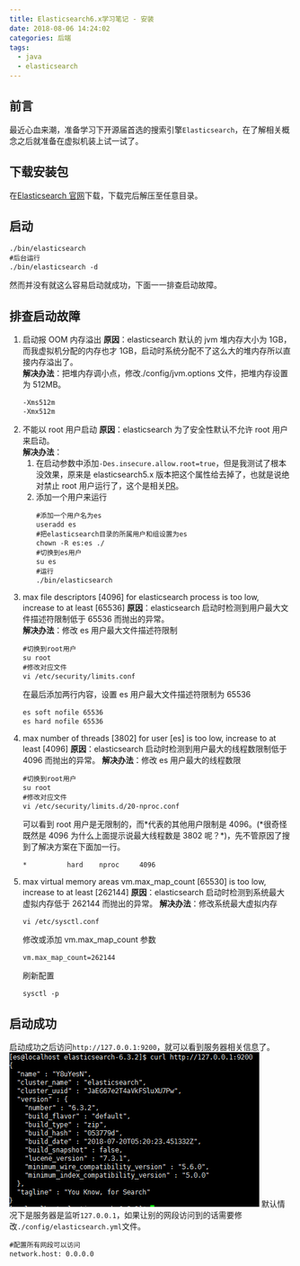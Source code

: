 ```yaml
---
title: Elasticsearch6.x学习笔记 - 安装
date: 2018-08-06 14:24:02
categories: 后端
tags: 
  - java
  - elasticsearch
---
```


## 前言

最近心血来潮，准备学习下开源届首选的搜索引擎`Elasticsearch`，在了解相关概念之后就准备在虚拟机装上试一试了。

## 下载安装包

在[Elasticsearch 官网](https://www.elastic.co/downloads/elasticsearch)下载，下载完后解压至任意目录。

## 启动

```
./bin/elasticsearch
#后台运行
./bin/elasticsearch -d
```

然而并没有就这么容易启动就成功，下面一一排查启动故障。

## 排查启动故障

1.  启动报 OOM 内存溢出
    **原因**：elasticsearch 默认的 jvm 堆内存大小为 1GB，而我虚拟机分配的内存也才 1GB，启动时系统分配不了这么大的堆内存所以直接内存溢出了。  
    **解决办法**：把堆内存调小点，修改./config/jvm.options 文件，把堆内存设置为 512MB。
    ```
    -Xms512m
    -Xmx512m
    ```
2.  不能以 root 用户启动
    **原因**：elasticsearch 为了安全性默认不允许 root 用户来启动。  
    **解决办法**：
    1.  在启动参数中添加`-Des.insecure.allow.root=true`，但是我测试了根本没效果，原来是 elasticsearch5.x 版本把这个属性给去掉了，也就是说绝对禁止 root 用户运行了，这个是相关[PR](https://github.com/elastic/elasticsearch/pull/18694/files)。
    2.  添加一个用户来运行
        ```
        #添加一个用户名为es
        useradd es
        #把elasticsearch目录的所属用户和组设置为es
        chown -R es:es ./
        #切换到es用户
        su es
        #运行
        ./bin/elasticsearch
        ```
3.  max file descriptors [4096] for elasticsearch process is too low, increase to at least [65536]
    **原因**：elasticsearch 启动时检测到用户最大文件描述符限制低于 65536 而抛出的异常。  
    **解决办法**：修改 es 用户最大文件描述符限制
    ```
    #切换到root用户
    su root
    #修改对应文件
    vi /etc/security/limits.conf
    ```
    在最后添加两行内容，设置 es 用户最大文件描述符限制为 65536
    ```
    es soft nofile 65536
    es hard nofile 65536
    ```
4.  max number of threads [3802] for user [es] is too low, increase to at least [4096]
    **原因**：elasticsearch 启动时检测到用户最大的线程数限制低于 4096 而抛出的异常。
    **解决办法**：修改 es 用户最大的线程数限
    ```
    #切换到root用户
    su root
    #修改对应文件
    vi /etc/security/limits.d/20-nproc.conf
    ```
    可以看到 root 用户是无限制的，而*代表的其他用户限制是 4096。(*很奇怪既然是 4096 为什么上面提示说最大线程数是 3802 呢？\*)，先不管原因了搜到了解决方案在下面加一行。
    ```
    *          hard    nproc     4096
    ```
5.  max virtual memory areas vm.max_map_count [65530] is too low, increase to at least [262144]
    **原因**：elasticsearch 启动时检测到系统最大虚拟内存低于 262144 而抛出的异常。
    **解决办法**：修改系统最大虚拟内存
    ```
    vi /etc/sysctl.conf
    ```
    修改或添加 vm.max_map_count 参数
    ```
    vm.max_map_count=262144
    ```
    刷新配置
    ```
    sysctl -p
    ```

## 启动成功

启动成功之后访问`http://127.0.0.1:9200`，就可以看到服务器相关信息了。
![](hello-elasticsearch-install/2018-08-06-15-32-56.png)
默认情况下是服务器是监听`127.0.0.1`，如果让别的网段访问到的话需要修改`./config/elasticsearch.yml`文件。
```
#配置所有网段可以访问
network.host: 0.0.0.0
```